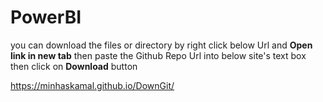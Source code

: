 # PowerBI
you can download the files or directory by right click below Url and **Open link in new tab** then paste the Github Repo Url into below site's text box then click on **Download** button  

<a href="https://minhaskamal.github.io/DownGit/" target="_blank">https://minhaskamal.github.io/DownGit/</a>


